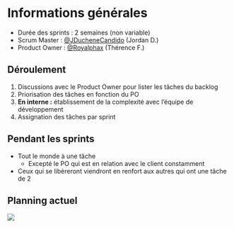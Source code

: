 # Informations générales

- Durée des sprints : 2 semaines (non variable)
- Scrum Master : [@JDucheneCandido](https://github.com/JDucheneCandido) (Jordan D.)
- Product Owner : [@Royalphax](https://github.com/Royalphax) (Thérence F.)

## Déroulement

1. Discussions avec le Product Owner pour lister les tâches du backlog
2. Priorisation des tâches en fonction du PO
3. **En interne :** établissement de la complexité avec l’équipe de développement
4. Assignation des tâches par sprint

## Pendant les sprints

- Tout le monde à une tâche
  - Excepté le PO qui est en relation avec le client constamment
- Ceux qui se libèreront viendront en renfort aux autres qui ont une tâche de 2 

## Planning actuel

<img src="https://imgur.com/ozz35LV.png" />

